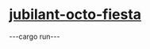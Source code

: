 # [jubilant-octo-fiesta](https://c.tenor.com/s4zwGBwaNC0AAAAd/johnny-trolling.gif)

---cargo run---

